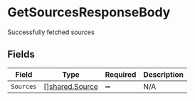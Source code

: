 # GetSourcesResponseBody

Successfully fetched sources


## Fields

| Field                                                   | Type                                                    | Required                                                | Description                                             |
| ------------------------------------------------------- | ------------------------------------------------------- | ------------------------------------------------------- | ------------------------------------------------------- |
| `Sources`                                               | [][shared.Source](../../../pkg/models/shared/source.md) | :heavy_minus_sign:                                      | N/A                                                     |